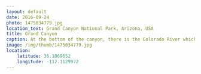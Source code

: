 ```yaml
---
layout: default
date: 2016-09-24
photo: 1475034779.jpg
location_text: Grand Canyon National Park, Arizona, USA
title: Grand Canyon
caption: At the bottom of the canyon, there is the Colorado River which cannot be seen here.
image: /img/thumb/1475034779.jpg
location:
    latitude: 36.1069652
    longitude: -112.1129972
---
```

